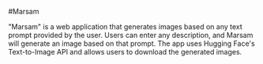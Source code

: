 #Marsam

"Marsam" is a web application that generates images based on any text prompt provided by the user. 
Users can enter any description, and Marsam will generate an image based on that prompt. 
The app uses Hugging Face's Text-to-Image API and allows users to download the generated images.
